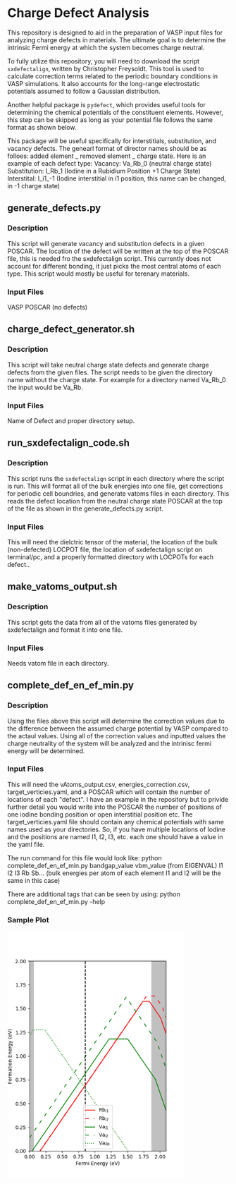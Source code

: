 # Charge Defect Analysis

This repository is designed to aid in the preparation of VASP input files for analyzing charge defects in materials. The ultimate goal is to determine the intrinsic Fermi energy at which the system becomes charge neutral.

To fully utilize this repository, you will need to download the script `sxdefectalign`, written by Christopher Freysoldt. This tool is used to calculate correction terms related to the periodic boundary conditions in VASP simulations. It also accounts for the long-range electrostatic potentials assumed to follow a Gaussian distribution.

Another helpful package is `pydefect`, which provides useful tools for determining the chemical potentials of the constituent elements. However, this step can be skipped as long as your potential file follows the same format as shown below.

This package will be useful specifically for interstitials, substitution, and vacancy defects. The genearl format of director names should be as folloes:
added element _ removed element _ charge state.
Here is an example of each defect type:
Vacancy: Va_Rb_0 (neutral charge state)
Substitution: I_Rb_1 (Iodine in a Rubidium Position +1 Charge State)
Interstital: I_i1_-1 (Iodine interstitial in i1 position, this name can be changed, in -1 charge state)

## generate_defects.py
### Description
This script will generate vacancy and substitution defects in a given POSCAR. The location of the defect will be written at the top of the POSCAR file, this is needed fro the sxdefectalign script. This currently does not account for different bonding, it just picks the most central atoms of each type. This script would mostly be useful for terenary materials.
### Input Files
VASP POSCAR (no defects)
## charge_defect_generator.sh
### Description
This script will take neutral charge state defects and generate charge defects from the given files. The script needs to be given the directory name without the charge state. For example for a directory named Va_Rb_0 the input would be Va_Rb. 
### Input Files
Name of Defect and proper directory setup.
## run_sxdefectalign_code.sh
### Description
This script runs the `sxdefectalign` script in each directory where the script is run. This will format all of the bulk energies into one file, get corrections for periodic cell boundries, and generate vatoms files in each directory. This reads the defect location from the neutral charge state POSCAR at the top of the file as shown in the generate_defects.py script.
### Input Files
This will need the dielctric tensor of the material, the location of the bulk (non-defected) LOCPOT file, the location of sxdefectalign script on terminal/pc, and a properly formatted directory with LOCPOTs for each defect..
## make_vatoms_output.sh
### Description
This script gets the data from all of the vatoms files generated by sxdefectalign and format it into one file. 
### Input Files
Needs vatom file in each directory.
## complete_def_en_ef_min.py
### Description
Using the files above this script will determine the correction values due to the difference between the assumed charge potential by VASP compared to the actaul values. Using all of the correction values and inputted values the charge neutrality of the system will be analyzed and the intrinisc fermi energy will be determined.
### Input Files
This will need the vAtoms_output.csv, energies_correction.csv, target_verticies.yaml, and a POSCAR which will contain the number of locations of each "defect". I have an example in the repository but to privide further detail you would write into the POSCAR the number of positions of one iodine bonding position or open interstitial position etc. The target_verticies.yaml file should contain any chemical potentials with same names used as your directories. So, if you have multiple locations of Iodine and the positions are named I1, I2, I3, etc. each one should have a value in the yaml file.

The run command for this file would look like:
python complete_def_en_ef_min.py bandgap_value vbm_value (from EIGENVAL) I1 I2 I3 Rb Sb... (bulk energies per atom of each element I1 and I2 will be the same in this case)

There are additional tags that can be seen by using:
python complete_def_en_ef_min.py -help
### Sample Plot
<img src="images/pberesult.png" alt="Charge Neutrality Plot" width="400"/>
